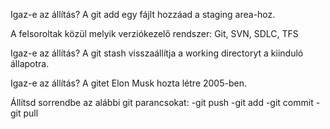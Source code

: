 Igaz-e az állítás? A git add egy fájlt hozzáad a staging area-hoz.


A felsoroltak közül melyik verziókezelő rendszer: Git, SVN, SDLC, TFS


Igaz-e az állítás? A git stash visszaállítja a working directoryt a kiinduló állapotra.


Igaz-e az állítás? A gitet Elon Musk hozta létre 2005-ben.


Állítsd sorrendbe az alábbi git parancsokat:
-git push
-git add
-git commit
-git pull

